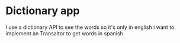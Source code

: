 # Dictionary app  

I use a dictionary API to see the words so it's only in english i want to implement an Transaltor to get words in spanish